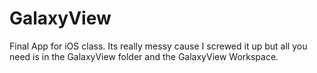 # GalaxyView
Final App for iOS class. Its really messy cause I screwed it up but all you need is in the GalaxyView folder and the GalaxyView Workspace.
